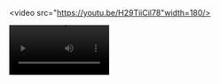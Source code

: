 

<video src="https://youtu.be/H29TiiCil78"width=180/>

<video src=https://youtu.be/H29TiiCil78 width=180/>


<video src="https://github.com/jpenvoyage/Xpenses/assets/126640755/8f73990e-6c50-4be7-a7a5-6a0cb581fadd"width=180/>
